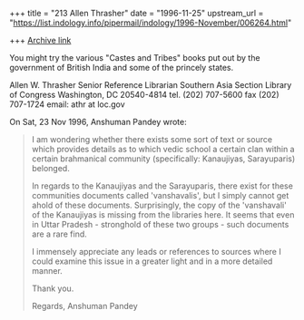+++
title = "213 Allen Thrasher"
date = "1996-11-25"
upstream_url = "https://list.indology.info/pipermail/indology/1996-November/006264.html"

+++
[Archive link](https://list.indology.info/pipermail/indology/1996-November/006264.html)

You might try the various "Castes and Tribes" books put out by the
government of British India and some of the princely states.

Allen W. Thrasher
Senior Reference Librarian
Southern Asia Section
Library of Congress
Washington, DC 20540-4814
tel. (202) 707-5600
fax  (202) 707-1724
email: athr at loc.gov



On Sat, 23 Nov 1996, Anshuman Pandey wrote:

> 
> I am wondering whether there exists some sort of text or source which
> provides details as to which vedic school a certain clan within a
> certain brahmanical community (specifically: Kanaujiyas, Sarayuparis)
> belonged.
> 
> In regards to the Kanaujiyas and the Sarayuparis, there exist for these
> communities documents called 'vanshavalis', but I simply cannot get ahold
> of these documents. Surprisingly, the copy of the 'vanshavali' of the
> Kanaujiyas is missing from the libraries here. It seems that even in Uttar
> Pradesh - stronghold of these two groups - such documents are a rare find.
> 
> I immensely appreciate any leads or references to sources where I could
> examine this issue in a greater light and in a more detailed manner.
> 
> Thank you.
> 
> Regards,
> Anshuman Pandey
> 
> 
> 
> 





